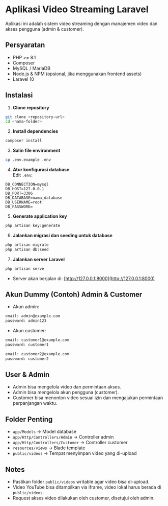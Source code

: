 # Aplikasi Video Streaming Laravel

Aplikasi ini adalah sistem video streaming dengan manajemen video dan akses pengguna (admin & customer).

## Persyaratan

-   PHP >= 8.1
-   Composer
-   MySQL / MariaDB
-   Node.js & NPM (opsional, jika menggunakan frontend assets)
-   Laravel 10

## Instalasi

1. **Clone repository**

```bash
git clone <repository-url>
cd <nama-folder>
```

2. **Install dependencies**

```bash
composer install
```

3. **Salin file environment**

```bash
cp .env.example .env
```

4. **Atur konfigurasi database**  
   Edit `.env`:

```
DB_CONNECTION=mysql
DB_HOST=127.0.0.1
DB_PORT=3306
DB_DATABASE=nama_database
DB_USERNAME=root
DB_PASSWORD=
```

5. **Generate application key**

```bash
php artisan key:generate
```

6. **Jalankan migrasi dan seeding untuk database**

```bash
php artisan migrate
php artisan db:seed
```

7. **Jalankan server Laravel**

```bash
php artisan serve
```

-   Server akan berjalan di: [http://127.0.0.1:8000](http://127.0.0.1:8000)

## Akun Dummy (Contoh) Admin & Customer

-   Akun admin:

```bash
email: admin@example.com
password: admin123
```

-   Akun customer:

```bash
email: customer1@example.com
password: customer1
```

```bash
email: customer2@example.com
password: customer2
```

## User & Admin

-   Admin bisa mengelola video dan permintaan akses.
-   Admin bisa mengelola akun pengguna (customer).
-   Customer bisa menonton video sesuai izin dan mengajukan permintaan perpanjangan waktu.

## Folder Penting

-   `app/Models` → Model database
-   `app/Http/Controllers/Admin` → Controller admin
-   `app/Http/Controllers/Customer` → Controller customer
-   `resources/views` → Blade template
-   `public/videos` → Tempat menyimpan video yang di-upload

## Notes

-   Pastikan folder `public/videos` writable agar video bisa di-upload.
-   Video YouTube bisa ditampilkan via iframe, video lokal harus berada di `public/videos`.
-   Request akses video dilakukan oleh customer, disetujui oleh admin.
